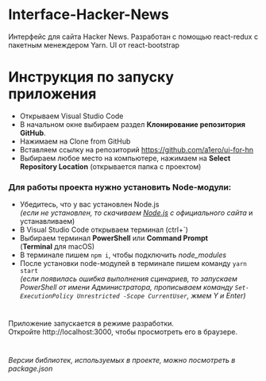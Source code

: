 # Interface-Hacker-News

Интерфейс для сайта Hacker News. Разработан с помощью react-redux с пакетным менеждером Yarn.
UI от react-bootstrap

# Инструкция по запуску приложения

- Открываем Visual Studio Code  
- В начальном окне выбираем раздел **Клонирование репозитория GitHub**.  
- Нажимаем на Clone from GitHub  
- Вставляем ссылку на репозиторий https://github.com/a1ero/ui-for-hn    
- Выбираем любое место на компьютере, нажимаем на **Select Repository Location** (открывается папка с проектом)

### Для работы проекта нужно установить Node-модули:
- Убедитесь, что у вас установлен Node.js  
*(если не установлен, то скачиваем [Node.js](https://nodejs.org/en/download/) с официального сайта*  и устанавливаем)
- В Visual Studio Code открываем терминал (ctrl+`)
- Выбираем терминал **PowerShell** или **Command Prompt**  
   (**Terminal** для macOS)
- В терминале пишем `npm i`, чтобы подключить *node_modules*
- После установки node-модулей в терминале пишем команду `yarn start`  
 *(если появилась ошибка выполнения сцинариев, то запускаем PowerShell от имени Администратора, прописываем команду `Set-ExecutionPolicy Unrestricted -Scope CurrentUser`, жмем Y и Enter)*

#

Приложение запускается в режиме разработки.\
Откройте http://localhost:3000, чтобы просмотреть его в браузере.

#

_Версии библиотек, используемых в проекте, можно посмотреть в package.json_
